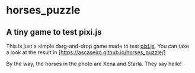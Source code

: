 # horses_puzzle
## A tiny game to test pixi.js

This is just a simple darg-and-drop game made to test [pixi.js](pixijs.com).
You can take a look at the result in [https://ascaseiro.github.io/horses_puzzle/]

By the way, the horses in the photo are Xena and Starla. They say hello!


